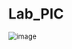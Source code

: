 # Lab_PIC

![image](https://github.com/Joleg1c-c/Lab_PIC/assets/115467358/eea73258-692a-4051-a407-be50442d60bd)
